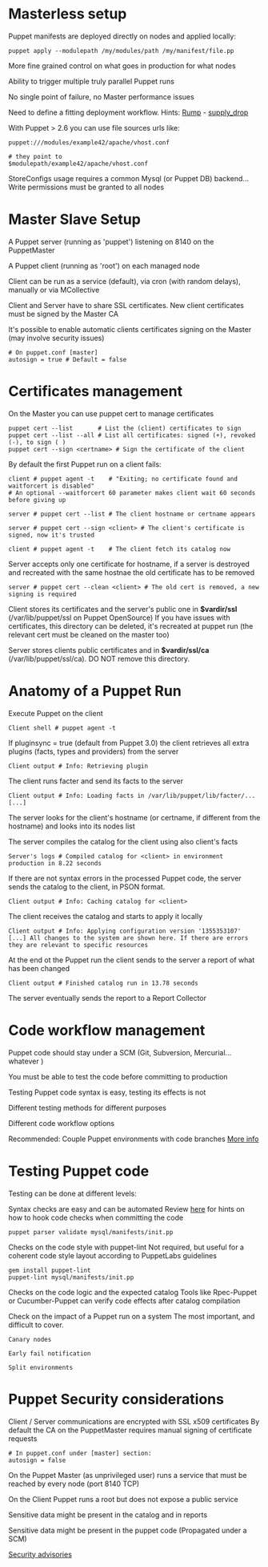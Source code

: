 # Masterless setup

  Puppet manifests are deployed directly on nodes and applied locally:

    puppet apply --modulepath /my/modules/path /my/manifest/file.pp

  More fine grained control on what goes in production for what nodes

  Ability to trigger multiple truly parallel Puppet runs

  No single point of failure, no Master performance issues

  Need to define a fitting deployment workflow. Hints: [Rump](https://github.com/railsmachine/rump) - [supply_drop](https://github.com/pitluga/supply_drop)

  With Puppet > 2.6 you can use file sources urls like:

    puppet:///modules/example42/apache/vhost.conf

    # they point to
    $modulepath/example42/apache/vhost.conf

  StoreConfigs usage requires a common Mysql (or Puppet DB) backend... Write permissions must be granted to all nodes


# Master Slave Setup

  A Puppet server (running as 'puppet') listening on 8140 on the PuppetMaster

  A Puppet client (running as 'root') on each managed node

  Client can be run as a service (default), via cron (with random delays), manually or via MCollective

  Client and Server have to share SSL certificates. New client certificates must be signed by the Master CA

  It's possible to enable automatic clients certificates signing on the Master (may involve security issues)

    # On puppet.conf [master]
    autosign = true # Default = false


# Certificates management

  On the Master you can use puppet cert to manage certificates

    puppet cert --list       # List the (client) certificates to sign
    puppet cert --list --all # List all certificates: signed (+), revoked (-), to sign ( )
    puppet cert --sign <certname> # Sign the certificate of the client

  By default the first Puppet run on a client fails:

    client # puppet agent -t    # "Exiting; no certificate found and waitforcert is disabled"
    # An optional --waitforcert 60 parameter makes client wait 60 seconds before giving up

    server # puppet cert --list # The client hostname or certname appears

    server # puppet cert --sign <client> # The client's certificate is signed, now it's trusted

    client # puppet agent -t    # The client fetch its catalog now
        
  Server accepts only one certificate for hostname, if a server is destroyed and recreated with the same hostnae the old certificate has to be removed

    server # puppet cert --clean <client> # The old cert is removed, a new signing is required

  Client stores its certificates and the server's public one in **$vardir/ssl** (/var/lib/puppet/ssl on Puppet OpenSource)
  If you have issues with certificates, this directory can be deleted, it's recreated at puppet run (the relevant cert must be cleaned on the master too)

  Server stores clients public certificates and in **$vardir/ssl/ca** (/var/lib/puppet/ssl/ca). DO NOT remove this directory.


# Anatomy of a Puppet Run

  Execute Puppet on the client

    Client shell # puppet agent -t

  If pluginsync = true (default from Puppet 3.0) the client retrieves all extra plugins (facts, types and providers) from the server

    Client output # Info: Retrieving plugin

  The client runs facter and send its facts to the server

    Client output # Info: Loading facts in /var/lib/puppet/lib/facter/... [...]

  The server looks for the client's hostname (or certname, if different from the hostname) and looks into its nodes list

  The server compiles the catalog for the client using also client's facts

    Server's logs # Compiled catalog for <client> in environment production in 8.22 seconds

  If there are not syntax errors in the processed Puppet code, the server sends the catalog to the client, in PSON format.

    Client output # Info: Caching catalog for <client>

  The client receives the catalog and starts to apply it locally

    Client output # Info: Applying configuration version '1355353107'
    [...] All changes to the system are shown here. If there are errors they are relevant to specific resources

  At the end ot the Puppet run the client sends to the server a report of what has been changed

    Client output # Finished catalog run in 13.78 seconds

  The server eventually sends the report to a Report Collector


# Code workflow management

  Puppet code should stay under a SCM (Git, Subversion, Mercurial... whatever )

  You must be able to test the code before committing to production

  Testing Puppet code syntax is easy, testing its effects is not

  Different testing methods for different purposes

  Different code workflow options

  Recommended: Couple Puppet environments with code branches [More info](http://puppetlabs.com/blog/git-workflow-and-puppet-environments/)


# Testing Puppet code

  Testing can be done at different levels:

  Syntax checks are easy and can be automated
  Review [here](http://projects.puppetlabs.com/projects/1/wiki/Puppet_Version_Control) for hints on how to hook code checks when committing the code

    puppet parser validate mysql/manifests/init.pp

  Checks on the code style with puppet-lint
  Not required, but useful for a coherent code style layout according to PuppetLabs guidelines

    gem install puppet-lint
    puppet-lint mysql/manifests/init.pp

  Checks on the code logic and the expected catalog
  Tools like Rpec-Puppet or Cucumber-Puppet can verify code effects after catalog compilation

  Check on the impact of a Puppet run on a system
  The most important, and difficult to cover.

    Canary nodes

    Early fail notification

    Split environments


# Puppet Security considerations

  Client / Server communications are encrypted with SSL x509 certificates
  By default the CA on the PuppetMaster requires manual signing of certificate requests

    # In puppet.conf under [master] section:
    autosign = false

  On the Puppet Master (as unprivileged user) runs a service that must be reached by every node (port 8140 TCP)

  On the Client Puppet runs a root but does not expose a public service

  Sensitive data might be present in the catalog and in reports

  Sensitive data might be present in the puppet code (Propagated under a SCM)

  [Security advisories](http://www.puppetlas.com/security)
